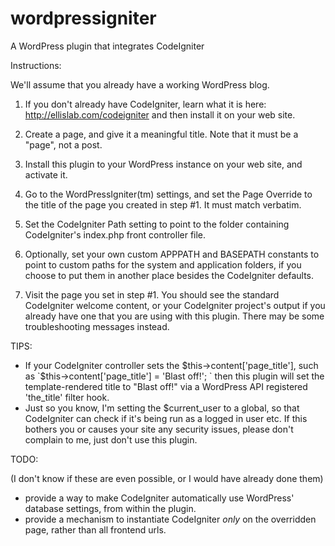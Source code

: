wordpressigniter
================

A WordPress plugin that integrates CodeIgniter

Instructions:

We'll assume that you already have a working WordPress blog.

1. If you don't already have CodeIgniter, learn what it is here: http://ellislab.com/codeigniter
and then install it on your web site.

2. Create a page, and give it a meaningful title. Note that it must be a "page", not a post.

3. Install this plugin to your WordPress instance on your web site, and activate it.

4. Go to the WordPressIgniter(tm) settings, and set the Page Override to the title of the page you created in step #1.  It must match verbatim.

5. Set the CodeIgniter Path setting to point to the folder containing CodeIgniter's index.php front controller file.

6. Optionally, set your own custom APPPATH and BASEPATH constants to point to custom paths for the system and application folders, if you choose to put them in another place besides the CodeIgniter defaults.

7. Visit the page you set in step #1.  You should see the standard CodeIgniter welcome content, or your CodeIgniter project's output if you already have one that you are using with this plugin.  There may be some troubleshooting messages instead.

TIPS:

- If your CodeIgniter controller sets the $this->content['page_title'], such as `$this->content['page_title'] = 'Blast off!'; ` then this plugin will set the template-rendered title to "Blast off!" via a WordPress API registered 'the_title' filter hook.
- Just so you know, I'm setting the $current_user to a global, so that CodeIgniter can check if it's being run as a logged in user etc.  If this bothers you or causes your site any security issues, please don't complain to me, just don't use this plugin.

TODO:

(I don't know if these are even possible, or I would have already done them)

- provide a way to make CodeIgniter automatically use WordPress' database settings, from within the plugin.
- provide a mechanism to instantiate CodeIgniter *only* on the overridden page, rather than all frontend urls.
